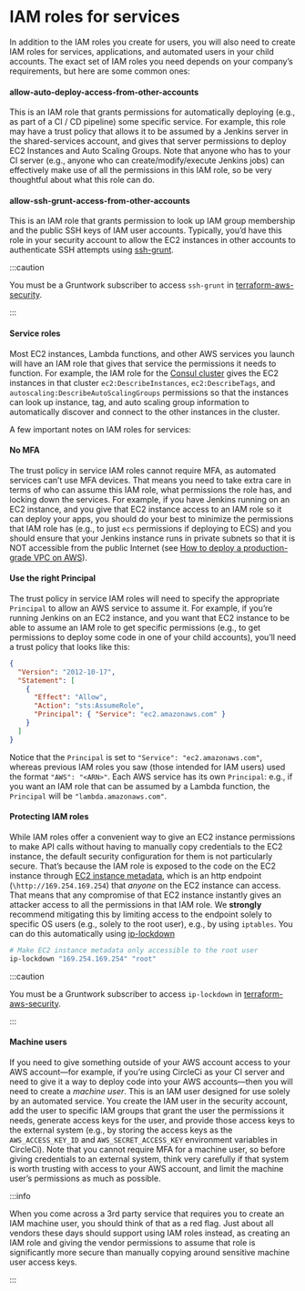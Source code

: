 # IAM roles for services

In addition to the IAM roles you create for users, you will also need to create IAM roles for services, applications,
and automated users in your child accounts. The exact set of IAM roles you need depends on your company’s
requirements, but here are some common ones:

<div className="dlist">

#### allow-auto-deploy-access-from-other-accounts

This is an IAM role that grants permissions for automatically deploying (e.g., as part of a CI / CD pipeline)
some specific service. For example, this role may have a trust policy that allows it to be assumed by a Jenkins
server in the shared-services account, and gives that server permissions to deploy EC2 Instances and Auto Scaling
Groups. Note that anyone who has to your CI server (e.g., anyone who can create/modify/execute Jenkins jobs) can
effectively make use of all the permissions in this IAM role, so be very thoughtful about what this role can do.

#### allow-ssh-grunt-access-from-other-accounts

This is an IAM role that grants permission to look up IAM group membership and the public SSH keys of IAM user
accounts. Typically, you’d have this role in your security account to allow the EC2 instances in other accounts to
authenticate SSH attempts using
[ssh-grunt](https://github.com/gruntwork-io/terraform-aws-security/tree/master/modules/ssh-grunt).

</div>

:::caution

You must be a <span className="js-subscribe-cta">Gruntwork subscriber</span> to access `ssh-grunt` in
[terraform-aws-security](https://github.com/gruntwork-io/terraform-aws-security/).

:::

<div className="dlist">

#### Service roles

Most EC2 instances, Lambda functions, and other AWS services you launch will have an IAM role that gives that service
the permissions it needs to function. For example, the IAM role for the
[Consul cluster](https://github.com/hashicorp/terraform-aws-consul/tree/master/modules) gives the EC2 instances in that
cluster `ec2:DescribeInstances`, `ec2:DescribeTags`, and `autoscaling:DescribeAutoScalingGroups` permissions so that
the instances can look up instance, tag, and auto scaling group information to automatically discover and connect
to the other instances in the cluster.

</div>

A few important notes on IAM roles for services:

<div className="dlist">

#### No MFA

The trust policy in service IAM roles cannot require MFA, as automated services can’t use MFA devices. That means you
need to take extra care in terms of who can assume this IAM role, what permissions the role has, and locking down the
services. For example, if you have Jenkins running on an EC2 instance, and you give that EC2 instance access to an
IAM role so it can deploy your apps, you should do your best to minimize the permissions that IAM role has (e.g.,
to just `ecs` permissions if deploying to ECS) and you should ensure that your Jenkins instance runs in private
subnets so that it is NOT accessible from the public Internet (see [How to deploy a production-grade VPC on AWS](/guides/build-it-yourself/vpc/)).

#### Use the right Principal

The trust policy in service IAM roles will need to specify the appropriate `Principal` to allow an AWS service to
assume it. For example, if you’re running Jenkins on an EC2 instance, and you want that EC2 instance to be able to
assume an IAM role to get specific permissions (e.g., to get permissions to deploy some code in one of your child
accounts), you’ll need a trust policy that looks like this:

</div>

```json
{
  "Version": "2012-10-17",
  "Statement": [
    {
      "Effect": "Allow",
      "Action": "sts:AssumeRole",
      "Principal": { "Service": "ec2.amazonaws.com" }
    }
  ]
}
```

Notice that the `Principal` is set to `"Service": "ec2.amazonaws.com"`, whereas previous IAM roles you saw (those
intended for IAM users) used the format `"AWS": "<ARN>"`. Each AWS service has its own `Principal`: e.g., if you
want an IAM role that can be assumed by a Lambda function, the `Principal` will be `"lambda.amazonaws.com"`.

<div className="dlist">

#### Protecting IAM roles

While IAM roles offer a convenient way to give an EC2 instance permissions to make API calls without having to
manually copy credentials to the EC2 instance, the default security configuration for them is not particularly secure.
That’s because the IAM role is exposed to the code on the EC2 instance through
[EC2 instance metadata](https://docs.aws.amazon.com/AWSEC2/latest/UserGuide/ec2-instance-metadata.html#instancedata-data-retrieval),
which is an http endpoint (`\http://169.254.169.254`) that _anyone_ on the EC2 instance can access. That means that
any compromise of that EC2 instance instantly gives an attacker access to all the permissions in that IAM role. We
**strongly** recommend mitigating this by limiting access to the endpoint solely to specific OS users (e.g., solely to
the root user), e.g., by using `iptables`. You can do this automatically using
[ip-lockdown](https://github.com/gruntwork-io/terraform-aws-security/tree/master/modules/ip-lockdown)

</div>

```bash
# Make EC2 instance metadata only accessible to the root user
ip-lockdown "169.254.169.254" "root"
```

:::caution

You must be a <span className="js-subscribe-cta">Gruntwork subscriber</span> to access `ip-lockdown` in
[terraform-aws-security](https://github.com/gruntwork-io/terraform-aws-security).

:::

<div className="dlist">

#### Machine users

If you need to give something outside of your AWS account access to your AWS account—for example, if you’re using
CircleCi as your CI server and need to give it a way to deploy code into your AWS accounts—then you will need to
create a _machine user_. This is an IAM user designed for use solely by an automated service. You create the IAM user
in the security account, add the user to specific IAM groups that grant the user the permissions it needs, generate
access keys for the user, and provide those access keys to the external system (e.g., by storing the access keys as
the `AWS_ACCESS_KEY_ID` and `AWS_SECRET_ACCESS_KEY` environment variables in CircleCi). Note that you cannot require
MFA for a machine user, so before giving credentials to an external system, think very carefully if that system is
worth trusting with access to your AWS account, and limit the machine user’s permissions as much as possible.

</div>

:::info

When you come across a 3rd party service that requires you to create an IAM machine user, you should think of
that as a red flag. Just about all vendors these days should support using IAM roles instead, as creating an IAM role
and giving the vendor permissions to assume that role is significantly more secure than manually copying around
sensitive machine user access keys.

:::
